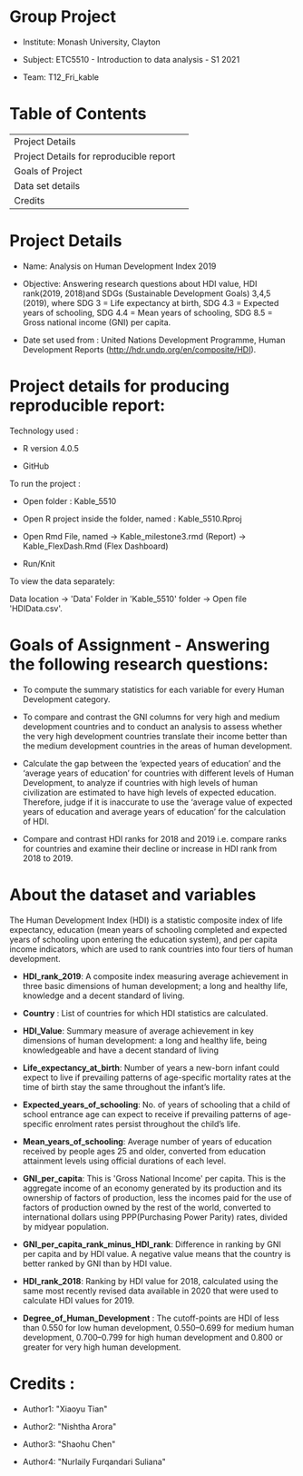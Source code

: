 # Group Project

- Institute: Monash University, Clayton

- Subject: ETC5510 - Introduction to data analysis - S1 2021

- Team: T12_Fri_kable

# Table of Contents

|                   | |
|--------------------------|:---:|
| Project Details     |     | 
| Project Details for reproducible report        |     | 
| Goals of Project           |     | 
| Data set details          |     |
| Credits   |     |



# Project Details
- Name: Analysis on Human Development Index 2019

- Objective: Answering research questions about HDI value, HDI rank(2019, 2018)and SDGs (Sustainable Development Goals) 3,4,5 (2019), where SDG 3 = Life expectancy at birth, SDG 4.3 = Expected years of schooling, SDG 4.4 = Mean years of schooling, SDG 8.5 = Gross national income (GNI) per capita.


- Date set used from : United Nations Development Programme, Human Development Reports (http://hdr.undp.org/en/composite/HDI).


# Project details for producing reproducible report:

Technology used :

- R version 4.0.5

- GitHub

To run the project :

- Open folder : Kable_5510

- Open R project inside the folder, named : Kable_5510.Rproj

- Open Rmd File, named -> Kable_milestone3.rmd (Report)
                       -> Kable_FlexDash.Rmd (Flex Dashboard)

- Run/Knit

To view the data separately:

Data location -> 'Data' Folder in 'Kable_5510' folder -> Open file 'HDIData.csv'.

# Goals of Assignment - Answering the following research questions:

- To compute the summary statistics for each variable for every Human Development category.

- To compare and contrast the GNI columns for very high and medium development countries and to conduct an analysis to assess whether the very high development countries translate their income better than the medium development countries in the areas of human development.

- Calculate the gap between the ‘expected years of education’ and the ‘average years of education’ for countries with different levels of Human Development, to analyze if countries with high levels of human civilization are estimated to have high levels of expected education. Therefore, judge if it is inaccurate to use the ‘average value of expected years of education and average years of education’ for the calculation of HDI.

- Compare and contrast HDI ranks for 2018 and 2019 i.e. compare ranks for countries and examine their decline or increase in HDI rank from 2018 to 2019.


# About the dataset and variables

The Human Development Index (HDI) is a statistic composite index of life expectancy, education (mean years of schooling completed and expected years of schooling upon entering the education system), and per capita income indicators, which are used to rank countries into four tiers of human development.

- **HDI_rank_2019**: A composite index measuring average achievement in three basic dimensions of human development; a long and healthy life, knowledge and a decent standard of living.

- **Country** : List of countries for which HDI statistics are calculated.

- **HDI_Value**: Summary measure of average achievement in key dimensions of human development: a long and healthy life, being knowledgeable and have a decent standard of living

- **Life_expectancy_at_birth**: Number of years a new-born infant could expect to live if prevailing patterns of age-specific mortality rates at the time of birth stay the same throughout the infant’s life.

- **Expected_years_of_schooling**: No. of years of schooling that a child of school entrance age can expect to receive if prevailing patterns of age-specific enrolment rates persist throughout the child’s life. 

- **Mean_years_of_schooling**: Average number of years of education received by people ages 25 and older, converted from education attainment levels using official durations of each level.

- **GNI_per_capita**: This is 'Gross National Income' per capita. This is the aggregate income of an economy generated by its production and its ownership of factors of production, less the incomes paid for the use of factors of production owned by the rest of the world, converted to international dollars using PPP(Purchasing Power Parity) rates, divided by midyear population.

- **GNI_per_capita_rank_minus_HDI_rank**: Difference in ranking by GNI per capita and by HDI value. A negative value means that the country is better ranked by GNI than by HDI value.

- **HDI_rank_2018**: Ranking by HDI value for 2018, calculated using the same most recently revised data available in 2020 that were used to calculate HDI values for 2019.

- **Degree_of_Human_Development** : The cutoff-points are HDI of less than 0.550 for low human development, 0.550–0.699 for medium human development, 0.700–0.799 for high human development and 0.800 or greater for very high human development.

# Credits  :
- Author1: "Xiaoyu Tian"

- Author2: "Nishtha Arora"

- Author3: "Shaohu Chen"

- Author4: "Nurlaily Furqandari Suliana"

